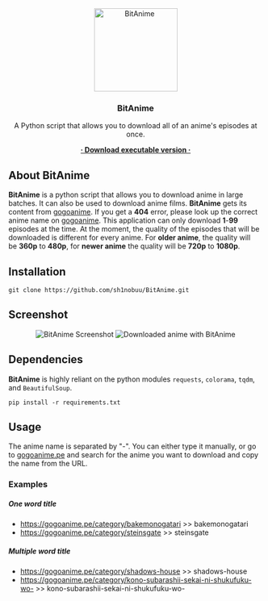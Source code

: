<div align="center">
  <img
    style="width: 165px; height: 165px"
    src="https://i.postimg.cc/VkSMVQrg/ba-logo.png"
    title="BitAnime"
    alt="BitAnime"
  />
  <h3>BitAnime</h3>
  <p>
    A Python script that allows you to download all of an anime's episodes at once.
  </p>
  <a href="https://github.com/sh1nobuu/BitAnime/releases"> <strong>· Download executable version ·</strong></a>
</div>

## About BitAnime

**BitAnime** is a python script that allows you to download anime in large batches. It can also be used to download anime films. **BitAnime** gets its content from [gogoanime](https://gogoanime.pe/). If you get a **404** error, please look up the correct anime name on [gogoanime](https://gogoanime.pe/). This application can only download **1**-**99** episodes at the time. At the moment, the quality of the episodes that will be downloaded is different for every anime. For **older anime**, the quality will be **360p** to **480p**, for **newer anime** the quality will be **720p** to **1080p**.

## Installation

```console
git clone https://github.com/sh1nobuu/BitAnime.git
```

## Screenshot

<div align="center">
  <img src="https://i.postimg.cc/bwBxCdNh/ba-screenshot-updated.png"
  title="BitAnime in action" alt="BitAnime Screenshot">
  <img src="https://i.postimg.cc/G2qGDpfV/downloade.png" title="Katekyo Hitman Reborn" alt="Downloaded anime with BitAnime">
</div>

## Dependencies

**BitAnime** is highly reliant on the python modules `requests`, `colorama`, `tqdm`, and `BeautifulSoup`.

```console
pip install -r requirements.txt
```

## Usage

The anime name is separated by "-". You can either type it manually, or go to [gogoanime.pe](https://gogoanime.pe/) and search for the anime you want to download and copy the name from the URL.

### Examples

##### One word title

- https://gogoanime.pe/category/bakemonogatari >> bakemonogatari
- https://gogoanime.pe/category/steinsgate >> steinsgate

##### Multiple word title

- https://gogoanime.pe/category/shadows-house >> shadows-house
- https://gogoanime.pe/category/kono-subarashii-sekai-ni-shukufuku-wo- >> kono-subarashii-sekai-ni-shukufuku-wo-
